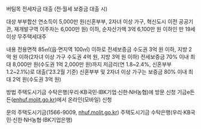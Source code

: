 버팀목 전세자금 대출 (전·월세 보증금 대출 시)

대상
 부부합산 연소득이 5,000만 원(신혼부부, 2자녀 이상 가구, 혁신도시 이전 공공기관, 재개발구역 이주자는 6,000만 원) 이하, 순자산가액 3억 6,100만 원 이하인 만 19세 이상 무주택세대주

내용
 전용면적 85㎡(읍·면지역 100㎡) 이하로 전세보증금 수도권 3억 원 이하, 지방 2억 원 이하(2자녀 이상 가구 수도권 4억 원, 지방 3억 원 이하) 전세보증금 70% 이내 최대 8,000만 원(수도권 1억 2,000만 원)까지 저금리(연 1.8~2.4%, 신혼부부 1.2~2.1%)로 대출(’23.2월 기준)
 신혼부부 및 2자녀 이상 가구는 보증금 80% 이내 최대 2억 원(수도권 3억 원) 

방법
 주택도시기금 수탁은행(우리·KB국민·IBK기업·신한·NH농협)에 방문 신청
 기금e든든([enhuf.molit.go.kr](https://enhuf.molit.go.kr))에서 온라인(모바일) 신청

문의
 주택도시기금(1566-9009, [nhuf.molit.go.kr](http://nhuf.molit.go.kr))
 주택도시기금 수탁은행(우리·KB국민·신한·NH농협·IBK기업은행)
